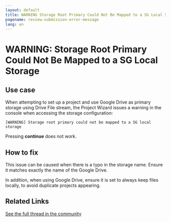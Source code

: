 ```yaml
---
layout: default
title: WARNING Storage Root Primary Could Not Be Mapped to a SG Local Storage
pagename: review-submission-error-message
lang: en
---
```


# WARNING: Storage Root Primary Could Not Be Mapped to a SG Local Storage

## Use case

When attempting to set up a project and use Google Drive as primary storage using Drive File stream, the Project Wizard issues a warning in the console when accessing the storage configuration:

`[WARNING] Storage root primary could not be mapped to a SG local storage`

Pressing **continue** does not work.

## How to fix

This issue can be caused when there is a typo in the storage name.  Ensure it matches exactly the name of the Google Drive.

In addition, when using Google Drive, ensure it is set to always keep files locally, to avoid duplicate projects appearing.

## Related Links

[See the full thread in the community](https://community.shotgridsoftware.com/t/use-google-drive-as-primary-storage/11185)